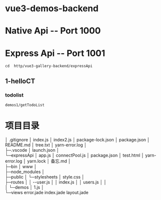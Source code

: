 # vue3-demos-backend
 

# Native Api -- Port 1000

# Express Api -- Port 1001
```
cd  http/vue3-gallery-backend/expressApi
```
## 1-helloCT
### todolist
```
demos1/getTodoList
```
# 项目目录
│  .gitignore
│  index.js
│  index2.js
│  package-lock.json
│  package.json
│  README.md
│  tree.txt
│  yarn-error.log
│  
├─.vscode
│      launch.json
│      
└─expressApi
    │  app.js
    │  connectPool.js
    │  package.json
    │  test.html
    │  yarn-error.log
    │  yarn.lock
    │  备忘.md
    │  
    ├─bin
    │      www
    │      
    ├─node_modules
    │          
    ├─public
    │  └─stylesheets
    │          style.css
    │          
    ├─routes
    │  │  --user.js
    │  │  index.js
    │  │  users.js
    │  │  
    │  └─demos
    │          1.js
    │          
    └─views
            error.jade
            index.jade
            layout.jade
            
